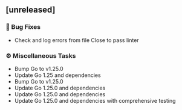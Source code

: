 ## [unreleased]

### 🐛 Bug Fixes

- Check and log errors from file Close to pass linter

### ⚙️ Miscellaneous Tasks

- Bump Go to v1.25.0
- Update Go 1.25 and dependencies
- Bump Go to v1.25.0
- Update Go 1.25.0 and dependencies
- Update Go 1.25.0 and dependencies
- Update Go 1.25.0 and dependencies with comprehensive testing

